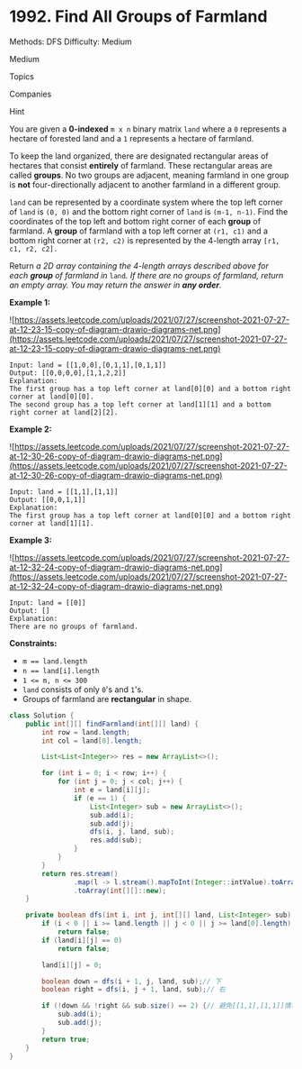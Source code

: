 # 1992. Find All Groups of Farmland

Methods: DFS
Difficulty: Medium

Medium

Topics

Companies

Hint

You are given a **0-indexed** `m x n` binary matrix `land` where a `0` represents a hectare of forested land and a `1` represents a hectare of farmland.

To keep the land organized, there are designated rectangular areas of hectares that consist **entirely** of farmland. These rectangular areas are called **groups**. No two groups are adjacent, meaning farmland in one group is **not** four-directionally adjacent to another farmland in a different group.

`land` can be represented by a coordinate system where the top left corner of `land` is `(0, 0)` and the bottom right corner of `land` is `(m-1, n-1)`. Find the coordinates of the top left and bottom right corner of each **group** of farmland. A **group** of farmland with a top left corner at `(r1, c1)` and a bottom right corner at `(r2, c2)` is represented by the 4-length array `[r1, c1, r2, c2].`

Return *a 2D array containing the 4-length arrays described above for each **group** of farmland in* `land`*. If there are no groups of farmland, return an empty array. You may return the answer in **any order***.

**Example 1:**

![https://assets.leetcode.com/uploads/2021/07/27/screenshot-2021-07-27-at-12-23-15-copy-of-diagram-drawio-diagrams-net.png](https://assets.leetcode.com/uploads/2021/07/27/screenshot-2021-07-27-at-12-23-15-copy-of-diagram-drawio-diagrams-net.png)

```
Input: land = [[1,0,0],[0,1,1],[0,1,1]]
Output: [[0,0,0,0],[1,1,2,2]]
Explanation:
The first group has a top left corner at land[0][0] and a bottom right corner at land[0][0].
The second group has a top left corner at land[1][1] and a bottom right corner at land[2][2].

```

**Example 2:**

![https://assets.leetcode.com/uploads/2021/07/27/screenshot-2021-07-27-at-12-30-26-copy-of-diagram-drawio-diagrams-net.png](https://assets.leetcode.com/uploads/2021/07/27/screenshot-2021-07-27-at-12-30-26-copy-of-diagram-drawio-diagrams-net.png)

```
Input: land = [[1,1],[1,1]]
Output: [[0,0,1,1]]
Explanation:
The first group has a top left corner at land[0][0] and a bottom right corner at land[1][1].

```

**Example 3:**

![https://assets.leetcode.com/uploads/2021/07/27/screenshot-2021-07-27-at-12-32-24-copy-of-diagram-drawio-diagrams-net.png](https://assets.leetcode.com/uploads/2021/07/27/screenshot-2021-07-27-at-12-32-24-copy-of-diagram-drawio-diagrams-net.png)

```
Input: land = [[0]]
Output: []
Explanation:
There are no groups of farmland.

```

**Constraints:**

- `m == land.length`
- `n == land[i].length`
- `1 <= m, n <= 300`
- `land` consists of only `0`'s and `1`'s.
- Groups of farmland are **rectangular** in shape.

```java
class Solution {
    public int[][] findFarmland(int[][] land) {
        int row = land.length;
        int col = land[0].length;

        List<List<Integer>> res = new ArrayList<>();

        for (int i = 0; i < row; i++) {
            for (int j = 0; j < col; j++) {
                int e = land[i][j];
                if (e == 1) {
                    List<Integer> sub = new ArrayList<>();
                    sub.add(i);
                    sub.add(j);
                    dfs(i, j, land, sub);
                    res.add(sub);
                }
            }
        }
        return res.stream()
                .map(l -> l.stream().mapToInt(Integer::intValue).toArray())
                .toArray(int[][]::new);
    }

    private boolean dfs(int i, int j, int[][] land, List<Integer> sub) {
        if (i < 0 || i >= land.length || j < 0 || j >= land[0].length)
            return false;
        if (land[i][j] == 0)
            return false;

        land[i][j] = 0;

        boolean down = dfs(i + 1, j, land, sub);// 下
        boolean right = dfs(i, j + 1, land, sub);// 右

        if (!down && !right && sub.size() == 2) {// 避免[[1,1],[1,1]]情境重複導致[[0,0,1,1,0,1]]
            sub.add(i);
            sub.add(j);
        }
        return true;
    }
}
```